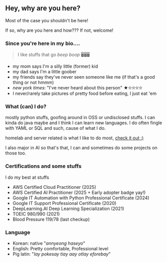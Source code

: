 ## Hey, why are you here?

Most of the case you shouldn't be here!

If so, why are you here and how??? If not, welcome!

### Since you're here in my bio....

> I like stuffs that go _beep boop_ 🖥️🖥️🖥️

- my mom says I'm a silly little (former) kid
- my dad says I'm a little goober
- my friends say they've never seen someone like me (if that's a good thing or not hmmm)
- _new york times_: "I've never heard about this person" ★⛦⛦⛦⛦
- I never/rarely take pictures of pretty food before eating, I just eat 'em

### What (can) I do?
mostly python stuffs, goofing around in OSS or undisclosed stuffs. I can kinda do java maybe and I think I can learn new languages. 
I do often fingle with YAML or SQL and such, cause of what I do.

homelab and server related is what I like to do most, [check it out :)](https://github.com/maxjo020418/homelab-stuffs)

I also major in AI so that's that, I can and sometimes do some projects on those too.

### Certifications and some stuffs
I do my best at stuffs

- AWS Certified Cloud Practitioner (2025)
- AWS Certified AI Practitioner (2025 + Early adopter badge yay!)
- Google IT Automation with Python Professional Certificate (2024)
- Google IT Support Professional Certificate (2020)
- DeepLearning.AI Deep Learning Specialization (2021)
- TOEIC 980/990 (2021)
- Blood Pressure 119/78 (last checkup)

### Language
- Korean: native "_annyeong haseyo_"
- English: Pretty comfortable, Professional level
- Pig latin: "_Iay pokesay tiay aay otlay eforebay_"
